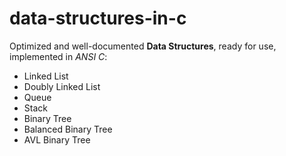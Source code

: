 # data-structures-in-c
Optimized and well-documented **Data Structures**, ready for use, implemented in *ANSI C*:

- Linked List
- Doubly Linked List
- Queue
- Stack
- Binary Tree
- Balanced Binary Tree
- AVL Binary Tree
